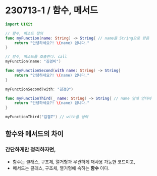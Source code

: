 # 230713-1 / 함수, 메서드 
```swift
import UIKit

// 함수, 메소드 정의
func myFunction(name: String) -> String{ // name을 String으로 받음
    return "안녕하세요?! \(name) 입니다."
}

// 함수, 메소드를 호출한다. call
myFunction(name: "김겸비")

func myFunctionSecond(with name: String) -> String{
    return "안녕하세요?! \(name) 입니다."
}

myFunctionSecond(with: "김겸B")

func myFunctionThird(_ name: String) -> String{ // name 앞에 언더바
    return "안녕하세요?! \(name) 입니다."
}

myFunctionThird("김겸Z") // with를 생략
```

## 함수와 메서드의 차이

### 간단하게만 정리하자면, 

- 함수는 클래스, 구조체, 열거형과 무관하게 재사용 가능한 코드이고,
- 메서드는 클래스, 구조체, 열거형에 속하는 __함수__ 이다.


